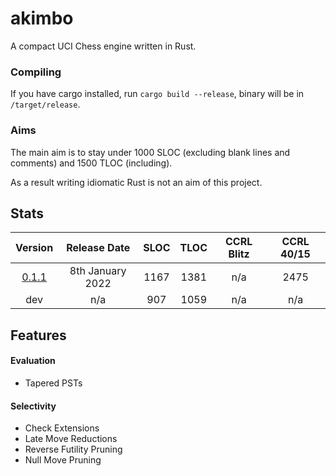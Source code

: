 # akimbo
A compact UCI Chess engine written in Rust.

### Compiling
If you have cargo installed, run `cargo build --release`, binary will be in `/target/release`.

### Aims
The main aim is to stay under 1000 SLOC (excluding blank lines and comments) and 1500 TLOC (including).

As a result writing idiomatic Rust is not an aim of this project.

## Stats
|          Version           |     Release Date     | SLOC | TLOC | CCRL Blitz | CCRL 40/15 |
| :-------------------------:| :-------------------:|:----:|:----:|:----------:|:----------:|
| [0.1.1]([tag_link]/v0.1.1) |   8th January 2022   | 1167 | 1381 |    n/a     |    2475    |
|           dev              |          n/a         |  907 | 1059 |    n/a     |     n/a    |

## Features

#### Evaluation
- Tapered PSTs

#### Selectivity
- Check Extensions
- Late Move Reductions
- Reverse Futility Pruning
- Null Move Pruning

[tag_link]:https://github.com/JacquesRW/akimbo/releases/tag/